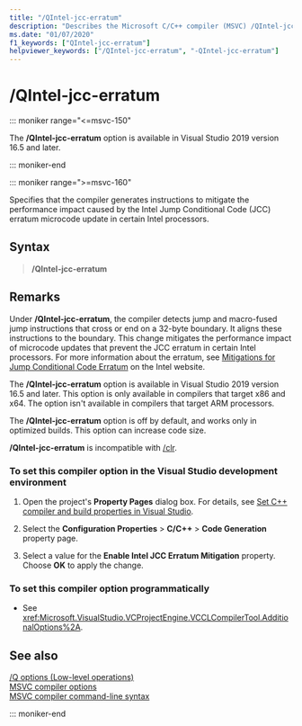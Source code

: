 ```yaml
---
title: "/QIntel-jcc-erratum"
description: "Describes the Microsoft C/C++ compiler (MSVC) /QIntel-jcc-erratum option."
ms.date: "01/07/2020"
f1_keywords: ["QIntel-jcc-erratum"]
helpviewer_keywords: ["/QIntel-jcc-erratum", "-QIntel-jcc-erratum"]
---
```

# /QIntel-jcc-erratum

::: moniker range="<=msvc-150"

The **/QIntel-jcc-erratum** option is available in Visual Studio 2019 version 16.5 and later.

::: moniker-end

::: moniker range=">=msvc-160"

Specifies that the compiler generates instructions to mitigate the performance impact caused by the Intel Jump Conditional Code (JCC) erratum microcode update in certain Intel processors.

## Syntax

> **/QIntel-jcc-erratum**

## Remarks

Under **/QIntel-jcc-erratum**, the compiler detects jump and macro-fused jump instructions that cross or end on a 32-byte boundary. It aligns these instructions to the boundary. This change mitigates the performance impact of microcode updates that prevent the JCC erratum in certain Intel processors. For more information about the erratum, see [Mitigations for Jump Conditional Code Erratum](https://www.intel.com/content/dam/support/us/en/documents/processors/mitigations-jump-conditional-code-erratum.pdf) on the Intel website.

The **/QIntel-jcc-erratum** option is available in Visual Studio 2019 version 16.5 and later. This option is only available in compilers that target x86 and x64. The option isn't available in compilers that target ARM processors.

The **/QIntel-jcc-erratum** option is off by default, and works only in optimized builds. This option can increase code size.

**/QIntel-jcc-erratum** is incompatible with [/clr](clr-common-language-runtime-compilation.md).

### To set this compiler option in the Visual Studio development environment

1. Open the project's **Property Pages** dialog box. For details, see [Set C++ compiler and build properties in Visual Studio](../working-with-project-properties.md).

1. Select the **Configuration Properties** > **C/C++** > **Code Generation** property page.

1. Select a value for the **Enable Intel JCC Erratum Mitigation** property. Choose **OK** to apply the change.

### To set this compiler option programmatically

- See <xref:Microsoft.VisualStudio.VCProjectEngine.VCCLCompilerTool.AdditionalOptions%2A>.

## See also

[/Q options (Low-level operations)](q-options-low-level-operations.md)\
[MSVC compiler options](compiler-options.md)\
[MSVC compiler command-line syntax](compiler-command-line-syntax.md)

::: moniker-end
